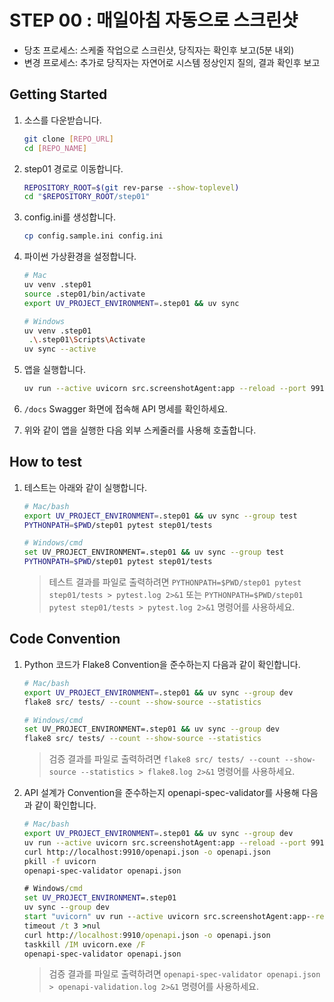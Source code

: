 # STEP 00 : 매일아침 자동으로 스크린샷

- 당초 프로세스: 스케줄 작업으로 스크린샷, 당직자는 확인후 보고(5분 내외)
- 변경 프로세스: 추가로 당직자는 자연어로 시스템 정상인지 질의, 결과 확인후 보고

## Getting Started

1. 소스를 다운받습니다.
    ```bash
    git clone [REPO_URL]
    cd [REPO_NAME]
    ```

1. step01 경로로 이동합니다.
    ```bash
    REPOSITORY_ROOT=$(git rev-parse --show-toplevel)
    cd "$REPOSITORY_ROOT/step01"
    ```

1. config.ini를 생성합니다.
    ```bash
    cp config.sample.ini config.ini
    ```

1. 파이썬 가상환경을 설정합니다.
   ```bash
   # Mac
   uv venv .step01
   source .step01/bin/activate
   export UV_PROJECT_ENVIRONMENT=.step01 && uv sync
   ```

   ```bash
   # Windows
   uv venv .step01
    .\.step01\Scripts\Activate
   uv sync --active
   ```

1. 앱을 실행합니다.
    ```bash
    uv run --active uvicorn src.screenshotAgent:app --reload --port 9910
    ```

1. `/docs` Swagger 화면에 접속해 API 명세를 확인하세요.

1. 위와 같이 앱을 실행한 다음 외부 스케줄러를 사용해 호출합니다.

## How to test

1. 테스트는 아래와 같이 실행합니다.
    ```bash
    # Mac/bash
    export UV_PROJECT_ENVIRONMENT=.step01 && uv sync --group test
    PYTHONPATH=$PWD/step01 pytest step01/tests
    ```

    ```bash
    # Windows/cmd
    set UV_PROJECT_ENVIRONMENT=.step01 && uv sync --group test
    PYTHONPATH=$PWD/step01 pytest step01/tests
    ```

    > 테스트 결과를 파일로 출력하려면 `PYTHONPATH=$PWD/step01 pytest step01/tests > pytest.log 2>&1` 또는 `PYTHONPATH=$PWD/step01 pytest step01/tests > pytest.log 2>&1` 명령어를 사용하세요.

## Code Convention

1. Python 코드가 Flake8 Convention을 준수하는지 다음과 같이 확인합니다.
    ```bash
    # Mac/bash
    export UV_PROJECT_ENVIRONMENT=.step01 && uv sync --group dev
    flake8 src/ tests/ --count --show-source --statistics
    ```

    ```bash
    # Windows/cmd
    set UV_PROJECT_ENVIRONMENT=.step01 && uv sync --group dev
    flake8 src/ tests/ --count --show-source --statistics
    ```

    > 검증 결과를 파일로 출력하려면 `flake8 src/ tests/ --count --show-source --statistics > flake8.log 2>&1` 명령어를 사용하세요.

2. API 설계가 Convention을 준수하는지 openapi-spec-validator를 사용해 다음과 같이 확인합니다.
    ```bash
    # Mac/bash
    export UV_PROJECT_ENVIRONMENT=.step01 && uv sync --group dev
    uv run --active uvicorn src.screenshotAgent:app --reload --port 9910 &
    curl http://localhost:9910/openapi.json -o openapi.json
    pkill -f uvicorn
    openapi-spec-validator openapi.json
    ```

    ```cmd
    # Windows/cmd
    set UV_PROJECT_ENVIRONMENT=.step01
    uv sync --group dev
    start "uvicorn" uv run --active uvicorn src.screenshotAgent:app--reload --port 9910
    timeout /t 3 >nul
    curl http://localhost:9910/openapi.json -o openapi.json
    taskkill /IM uvicorn.exe /F
    openapi-spec-validator openapi.json
    ```

    > 검증 결과를 파일로 출력하려면 `openapi-spec-validator openapi.json > openapi-validation.log 2>&1` 명령어를 사용하세요.

